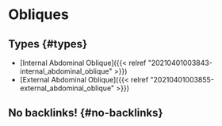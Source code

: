 # Obliques


## Types {#types}

-   [Internal Abdominal Oblique]({{< relref "20210401003843-internal_abdominal_oblique" >}})
-   [External Abdominal Oblique]({{< relref "20210401003855-external_abdominal_oblique" >}})


## No backlinks! {#no-backlinks}

